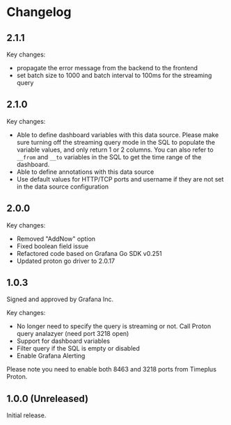 # Changelog

## 2.1.1

Key changes:

* propagate the error message from the backend to the frontend
* set batch size to 1000 and batch interval to 100ms for the streaming query

## 2.1.0

Key changes:

* Able to define dashboard variables with this data source. Please make sure turning off the streaming query mode in the SQL to populate the variable values, and only return 1 or 2 columns. You can also refer to `__from` and `__to` variables in the SQL to get the time range of the dashboard.
* Able to define annotations with this data source
* Use default values for HTTP/TCP ports and username if they are not set in the data source configuration

## 2.0.0

Key changes:

* Removed "AddNow" option
* Fixed boolean field issue
* Refactored code based on Grafana Go SDK v0.251
* Updated proton go driver to 2.0.17

## 1.0.3

Signed and approved by Grafana Inc.

Key changes:

* No longer need to specify the query is streaming or not. Call Proton query analazyer (need port 3218 open)
* Support for dashboard variables
* Filter query if the SQL is empty or disabled
* Enable Grafana Alerting

Please note you need to enable both 8463 and 3218 ports from Timeplus Proton.

## 1.0.0 (Unreleased)

Initial release.
